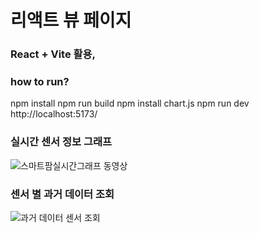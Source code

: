 리액트 뷰 페이지
=======
### React + Vite 활용,
### how to run?
npm install
npm run build
npm install chart.js
npm run dev
http://localhost:5173/

### 실시간 센서 정보 그래프
![스마트팜실시간그래프 동영상](https://github.com/user-attachments/assets/084ebe36-7002-4e80-8a4b-d64122c74581)
### 센서 별 과거 데이터 조회
![과거 데이터 센서 조회](https://github.com/user-attachments/assets/f7090caa-86e6-417e-b4dc-ace14601643f)
